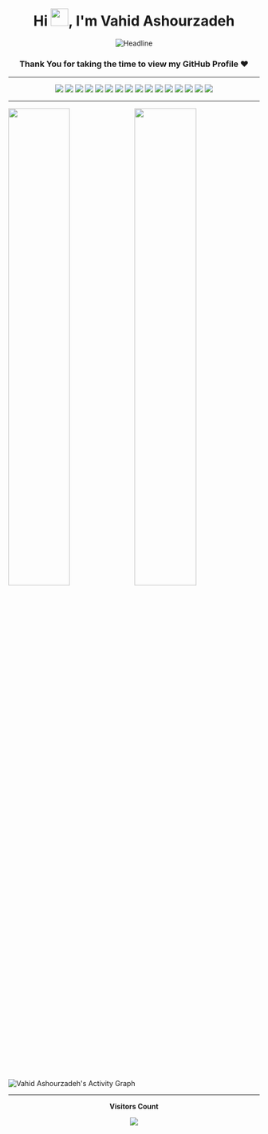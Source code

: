 <h1 align="center">
    <b>Hi <img src="https://media.giphy.com/media/hvRJCLFzcasrR4ia7z/giphy.gif" width="35">, I'm Vahid Ashourzadeh</b>
</h1>

<div align=center>
    <img src="https://readme-typing-svg.herokuapp.com?color=d1a01f&size=32&center=true&vCenter=true&width=600&height=50&lines=Full-Stack+Developer;Problem+Solver;Open-Source+Enthusiast" alt="Headline" />
</div>


<div align="center"> 

### Thank You for taking the time to view my GitHub Profile :heart:

</div>

-----

<div align="center">
    <img src="https://img.shields.io/badge/-HTML-c58545?style=for-the-badge&logo=html5&logoColor=c58545&labelColor=282828">
    <img src="https://img.shields.io/badge/-CSS-d1a01f?style=for-the-badge&logo=css3&logoColor=d1a01f&labelColor=282828">
    <img src="https://img.shields.io/badge/-Tailwindcss-07b6d5?style=for-the-badge&logo=tailwindcss&logoColor=07b6d5&labelColor=282828">
    <img src="https://img.shields.io/badge/-PHP-7377ad?style=for-the-badge&logo=PHP&logoColor=7377ad&labelColor=282828">
    <img src="https://img.shields.io/badge/-Laravel-f9322c?style=for-the-badge&logo=Laravel&logoColor=f9322c&labelColor=282828">
    <img src="https://img.shields.io/badge/-LUMEN-f4645f?style=for-the-badge&logo=lumen&logoColor=f4645f&labelColor=282828">
    <img src="https://img.shields.io/badge/-MySQL-3e6e93?style=for-the-badge&logo=MySQL&logoColor=3e6e93&labelColor=282828">
    <img src="https://img.shields.io/badge/-Linux-98b982?style=for-the-badge&logo=Linux&logoColor=98b982&labelColor=282828">
    <img src="https://img.shields.io/badge/-Docker-2496ed?style=for-the-badge&logo=Docker&logoColor=2496ed&labelColor=282828">
    <img src="https://img.shields.io/badge/-Redis-a51809?style=for-the-badge&logo=Redis&logoColor=a51809&labelColor=282828">
    <img src="https://img.shields.io/badge/-RabbitMQ-ff6600?style=for-the-badge&logo=RabbitMQ&logoColor=ff6600&labelColor=282828">
    <img src="https://img.shields.io/badge/-MongoDB-449a45?style=for-the-badge&logo=MongoDB&logoColor=449a45&labelColor=282828">
    <img src="https://img.shields.io/badge/-PostgreSQL-31648c?style=for-the-badge&logo=PostgreSQL&logoColor=31648c&labelColor=282828">
    <img src="https://img.shields.io/badge/-Git-f05033?style=for-the-badge&logo=Git&logoColor=f05033&labelColor=282828">
    <img src="https://img.shields.io/badge/-JAVASCRIPT-fdd734?style=for-the-badge&logo=JavaScript&logoColor=fdd734&labelColor=282828">
    <img src="https://img.shields.io/badge/-Trello-0065ff?style=for-the-badge&logo=Trello&logoColor=0065ff&labelColor=282828">
</div>


------

<p>
    <img width="49.5%" src="https://github-readme-stats.vercel.app/api?username=imvahid&show_icons=true&theme=gruvbox&hide_border=true" />
    <img width="49.5%" src="https://github-readme-streak-stats.herokuapp.com/?user=imvahid&theme=gruvbox&hide_border=true" />
</p>

![Vahid Ashourzadeh's Activity Graph](https://activity-graph.herokuapp.com/graph?username=imvahid&custom_title=Vahid%20Ashourzadeh's%20Contribution%20Graph&theme=gruvbox&bg_color=282828&hide_border=true&line=d1a01f&point=c58545)

------

<div align="center">

<b>Visitors Count</b>

<p align="center">
    <img align="center" src="https://profile-counter.glitch.me/{imvahid}/count.svg" />
</p>

</div>
